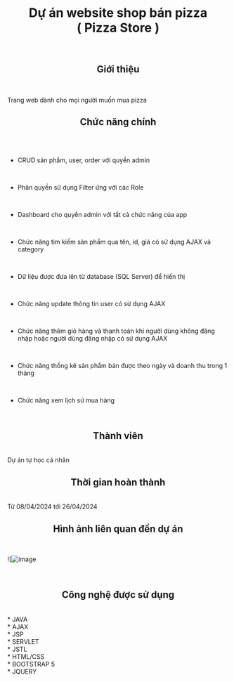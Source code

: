 # <h1 align="center">Dự án website shop bán pizza <br> ( Pizza Store )</h1>
<br>

<h2 align="center">Giới thiệu</h2>

<br>

Trang web dành cho mọi người muốn mua pizza

<h2 align="center">Chức năng chính</h2>

<br>


<br>

- CRUD sản phẩm, user, order với quyền admin

<br>

- Phân quyền sử dụng Filter ứng với các Role

<br>

- Dashboard cho quyền admin với tất cả chức năng của app

<br>

- Chức năng tìm kiếm sản phẩm qua tên, id, giá có sử dụng AJAX và category

<br>

- Dữ liệu được đưa lên từ database (SQL Server) để hiển thị

<br>

- Chức năng update thông tin user có sử dụng AJAX

<br>

- Chức năng thêm giỏ hàng và thanh toán khi người dùng không đăng nhập hoặc người dùng đăng nhập có sử dụng AJAX

<br>

- Chức năng thống kê sản phẩm bán được theo ngày và doanh thu trong 1 tháng

<br>

- Chức năng xem lịch sử mua hàng

<br>

<h2 align="center">Thành viên</h2>
<br>
Dự án tự học cá nhân

<br>
<h2 align="center">Thời gian hoàn thành</h2>
<br>
Từ 08/04/2024 tới 26/04/2024

<br>
<h2 align="center">Hình ảnh liên quan đến dự án</h2>
<br>

![![image](https://github.com/hoangsonha/Pizza-Store/assets/125444255/7a570dc8-7c92-4aa0-b6d2-7a9842c1dd7d)

<br>
<h2 align="center">Công nghệ được sử dụng</h2>
<br>
* JAVA
<br>
* AJAX
<br>
* JSP
<br>
* SERVLET
<br>
* JSTL
<br>
* HTML/CSS
<br>
* BOOTSTRAP 5
<br>
* JQUERY
<br>
